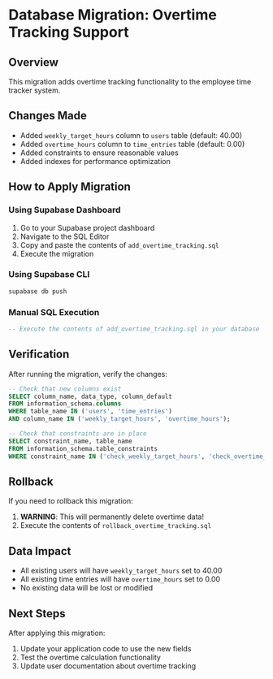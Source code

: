 # Database Migration: Overtime Tracking Support

## Overview
This migration adds overtime tracking functionality to the employee time tracker system.

## Changes Made
- Added `weekly_target_hours` column to `users` table (default: 40.00)
- Added `overtime_hours` column to `time_entries` table (default: 0.00)
- Added constraints to ensure reasonable values
- Added indexes for performance optimization

## How to Apply Migration

### Using Supabase Dashboard
1. Go to your Supabase project dashboard
2. Navigate to the SQL Editor
3. Copy and paste the contents of `add_overtime_tracking.sql`
4. Execute the migration

### Using Supabase CLI
```bash
supabase db push
```

### Manual SQL Execution
```sql
-- Execute the contents of add_overtime_tracking.sql in your database
```

## Verification
After running the migration, verify the changes:

```sql
-- Check that new columns exist
SELECT column_name, data_type, column_default 
FROM information_schema.columns 
WHERE table_name IN ('users', 'time_entries') 
AND column_name IN ('weekly_target_hours', 'overtime_hours');

-- Check that constraints are in place
SELECT constraint_name, table_name 
FROM information_schema.table_constraints 
WHERE constraint_name IN ('check_weekly_target_hours', 'check_overtime_hours');
```

## Rollback
If you need to rollback this migration:
1. **WARNING**: This will permanently delete overtime data!
2. Execute the contents of `rollback_overtime_tracking.sql`

## Data Impact
- All existing users will have `weekly_target_hours` set to 40.00
- All existing time entries will have `overtime_hours` set to 0.00
- No existing data will be lost or modified

## Next Steps
After applying this migration:
1. Update your application code to use the new fields
2. Test the overtime calculation functionality
3. Update user documentation about overtime tracking